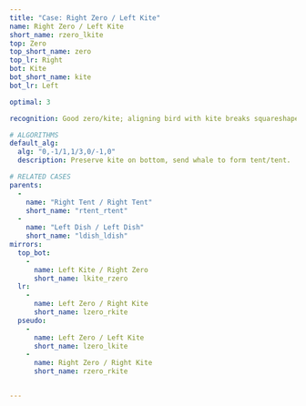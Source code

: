 ```yaml
---
title: "Case: Right Zero / Left Kite"
name: Right Zero / Left Kite
short_name: rzero_lkite
top: Zero
top_short_name: zero
top_lr: Right
bot: Kite
bot_short_name: kite
bot_lr: Left

optimal: 3

recognition: Good zero/kite; aligning bird with kite breaks squareshape.

# ALGORITHMS
default_alg:
  alg: "0,-1/1,1/3,0/-1,0"
  description: Preserve kite on bottom, send whale to form tent/tent.

# RELATED CASES
parents:
  -
    name: "Right Tent / Right Tent"
    short_name: "rtent_rtent"
  -
    name: "Left Dish / Left Dish"
    short_name: "ldish_ldish"
mirrors:
  top_bot:
    -
      name: Left Kite / Right Zero
      short_name: lkite_rzero
  lr:
    -
      name: Left Zero / Right Kite
      short_name: lzero_rkite
  pseudo:
    -
      name: Left Zero / Left Kite
      short_name: lzero_lkite
    -
      name: Right Zero / Right Kite
      short_name: rzero_rkite


---
```


